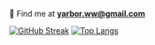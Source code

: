
🤔 Find me at **yarbor.ww@gmail.com**

[![GitHub Streak](https://github-readme-streak-stats.herokuapp.com?user=YarBor&theme=dark&hide_border=true&border_radius=5&date_format=%5BY.%5Dn.j)](https://github.com/YarBor) 
[![Top Langs](https://github-readme-stats.vercel.app/api/top-langs/?username=YarBor)](https://github.com/YarBor)


<!--
[![Anurag's GitHub stats](https://github-readme-stats.vercel.app/api?username=YarBor&theme=transparent)](https://github.com/YarBor)

**YarBor/YarBor** is a ✨ _special_ ✨ repository because its `README.md` (this file) appears on your GitHub profile.

Here are some ideas to get you started:

- 🔭 I’m currently working on ...
- 🌱 I’m currently learning ...
- 👯 I’m looking to collaborate on ...
- 🤔 I’m looking for help with ...
- 💬 Ask me about ...
- 📫 How to reach me: ...
- 😄 Pronouns: ...
- ⚡ Fun fact: ...
-->
